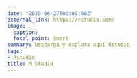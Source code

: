 ```yaml
---
date: "2020-06-27T00:00:00Z"
external_link: https://rstudio.com/
image:
  caption: 
  focal_point: Smart
summary: Descarga y explora aquí Rstudio
tags:
- Rstudio
title: R Studio
---
```

